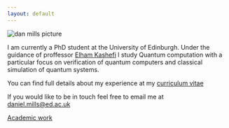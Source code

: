 ```yaml
---
layout: default
---
```


![dan mills picture]({{"/assets/profile-pic.jpg"}})

I am currently a PhD student at the University of Edinburgh. Under the guidance of proffessor [Elham Kashefi](https://ekashefi.wordpress.com/) I study Quantum computation with a particular focus on verification of quantum computers and classical simulation of quantum systems.

You can find full details about my experience at my [curriculum vitae]({{"/assets/CV.pdf"}})

If you would like to be in touch feel free to email me at daniel.mills@ed.ac.uk

[Academic work](academic)

